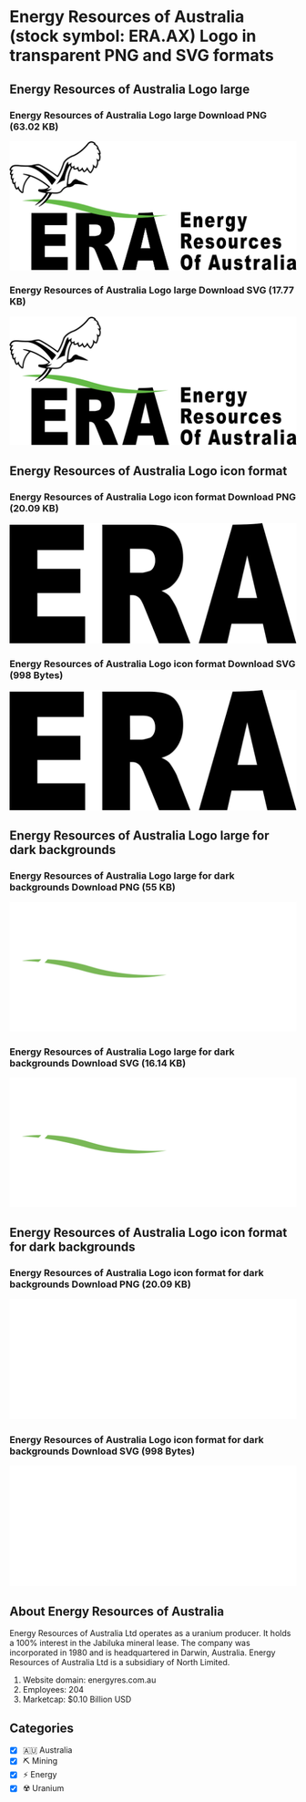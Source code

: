 # Energy Resources of Australia (stock symbol: ERA.AX) Logo in transparent PNG and SVG formats

## Energy Resources of Australia Logo large

### Energy Resources of Australia Logo large Download PNG (63.02 KB)

![Energy Resources of Australia Logo large Download PNG (63.02 KB)](/img/orig/ERA.AX_BIG-6e90c6d0.png)

### Energy Resources of Australia Logo large Download SVG (17.77 KB)

![Energy Resources of Australia Logo large Download SVG (17.77 KB)](/img/orig/ERA.AX_BIG-ffbf1ac7.svg)

## Energy Resources of Australia Logo icon format

### Energy Resources of Australia Logo icon format Download PNG (20.09 KB)

![Energy Resources of Australia Logo icon format Download PNG (20.09 KB)](/img/orig/ERA.AX-78114b60.png)

### Energy Resources of Australia Logo icon format Download SVG (998 Bytes)

![Energy Resources of Australia Logo icon format Download SVG (998 Bytes)](/img/orig/ERA.AX-1cce51b3.svg)

## Energy Resources of Australia Logo large for dark backgrounds

### Energy Resources of Australia Logo large for dark backgrounds Download PNG (55 KB)

![Energy Resources of Australia Logo large for dark backgrounds Download PNG (55 KB)](/img/orig/ERA.AX_BIG.D-07818f0f.png)

### Energy Resources of Australia Logo large for dark backgrounds Download SVG (16.14 KB)

![Energy Resources of Australia Logo large for dark backgrounds Download SVG (16.14 KB)](/img/orig/ERA.AX_BIG.D-c9474018.svg)

## Energy Resources of Australia Logo icon format for dark backgrounds

### Energy Resources of Australia Logo icon format for dark backgrounds Download PNG (20.09 KB)

![Energy Resources of Australia Logo icon format for dark backgrounds Download PNG (20.09 KB)](/img/orig/ERA.AX.D-3ad41fe4.png)

### Energy Resources of Australia Logo icon format for dark backgrounds Download SVG (998 Bytes)

![Energy Resources of Australia Logo icon format for dark backgrounds Download SVG (998 Bytes)](/img/orig/ERA.AX.D-f5f8be5b.svg)

## About Energy Resources of Australia

Energy Resources of Australia Ltd operates as a uranium producer. It holds a 100% interest in the Jabiluka mineral lease. The company was incorporated in 1980 and is headquartered in Darwin, Australia. Energy Resources of Australia Ltd is a subsidiary of North Limited.

1. Website domain: energyres.com.au
2. Employees: 204
3. Marketcap: $0.10 Billion USD


## Categories
- [x] 🇦🇺 Australia
- [x] ⛏️ Mining
- [x] ⚡ Energy
- [x] ☢️ Uranium
